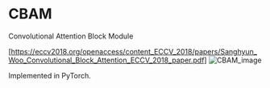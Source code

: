 # CBAM
Convolutional Attention Block Module

[https://eccv2018.org/openaccess/content_ECCV_2018/papers/Sanghyun_Woo_Convolutional_Block_Attention_ECCV_2018_paper.pdf]
![CBAM_image](https://media.springernature.com/original/springer-static/image/chp%3A10.1007%2F978-3-030-01234-2_1/MediaObjects/474212_1_En_1_Fig2_HTML.gif)

Implemented in PyTorch.
